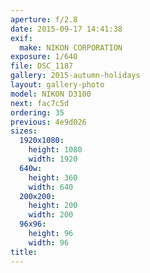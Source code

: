 ```yaml
---
aperture: f/2.8
date: 2015-09-17 14:41:38
exif:
  make: NIKON CORPORATION
exposure: 1/640
file: DSC_1187
gallery: 2015-autumn-holidays
layout: gallery-photo
model: NIKON D3100
next: fac7c5d
ordering: 35
previous: 4e9d026
sizes:
  1920x1080:
    height: 1080
    width: 1920
  640w:
    height: 360
    width: 640
  200x200:
    height: 200
    width: 200
  96x96:
    height: 96
    width: 96
title: 
---
```

